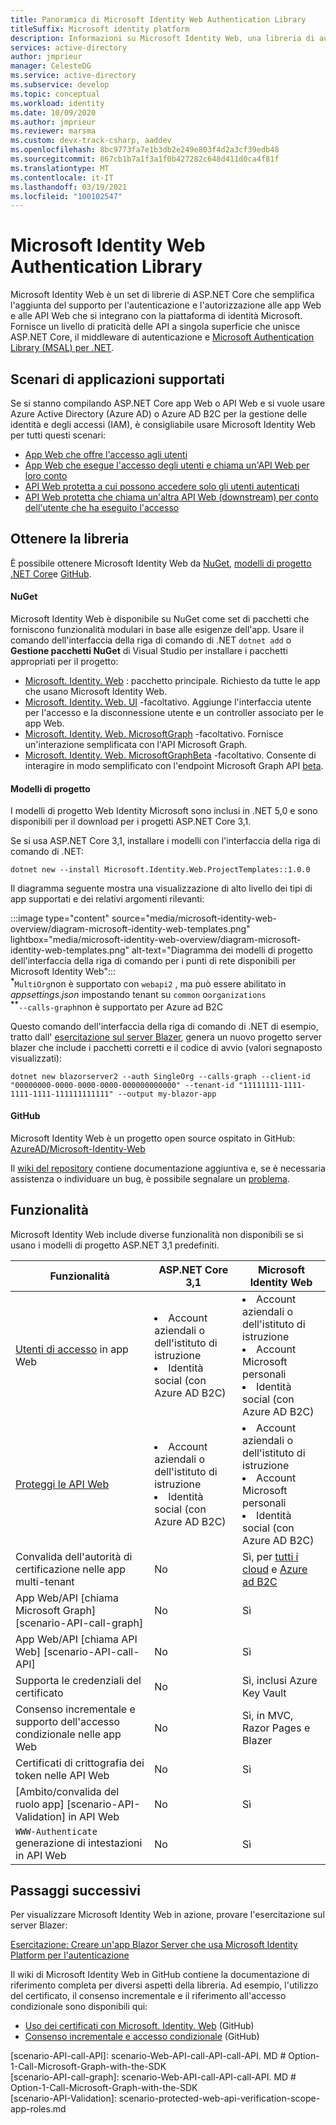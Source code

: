 ```yaml
---
title: Panoramica di Microsoft Identity Web Authentication Library
titleSuffix: Microsoft identity platform
description: Informazioni su Microsoft Identity Web, una libreria di autenticazione e autorizzazione per ASP.NET Core applicazioni che si integrano con Azure Active Directory, Azure AD B2C e Microsoft Graph e altre API Web.
services: active-directory
author: jmprieur
manager: CelesteDG
ms.service: active-directory
ms.subservice: develop
ms.topic: conceptual
ms.workload: identity
ms.date: 10/09/2020
ms.author: jmprieur
ms.reviewer: marsma
ms.custom: devx-track-csharp, aaddev
ms.openlocfilehash: 8bc9773fa7e1b3db2e249e803f4d2a3cf39edb48
ms.sourcegitcommit: 867cb1b7a1f3a1f0b427282c648d411d0ca4f81f
ms.translationtype: MT
ms.contentlocale: it-IT
ms.lasthandoff: 03/19/2021
ms.locfileid: "100102547"
---
```

# <a name="microsoft-identity-web-authentication-library"></a>Microsoft Identity Web Authentication Library

Microsoft Identity Web è un set di librerie di ASP.NET Core che semplifica l'aggiunta del supporto per l'autenticazione e l'autorizzazione alle app Web e alle API Web che si integrano con la piattaforma di identità Microsoft. Fornisce un livello di praticità delle API a singola superficie che unisce ASP.NET Core, il middleware di autenticazione e [Microsoft Authentication Library (MSAL) per .NET](https://github.com/azuread/microsoft-authentication-library-for-dotnet).

## <a name="supported-application-scenarios"></a>Scenari di applicazioni supportati

Se si stanno compilando ASP.NET Core app Web o API Web e si vuole usare Azure Active Directory (Azure AD) o Azure AD B2C per la gestione delle identità e degli accessi (IAM), è consigliabile usare Microsoft Identity Web per tutti questi scenari:

- [App Web che offre l'accesso agli utenti](scenario-web-app-sign-user-overview.md)
- [App Web che esegue l'accesso degli utenti e chiama un'API Web per loro conto](scenario-web-app-call-api-overview.md)
- [API Web protetta a cui possono accedere solo gli utenti autenticati](scenario-protected-web-api-overview.md)
- [API Web protetta che chiama un'altra API Web (downstream) per conto dell'utente che ha eseguito l'accesso](scenario-web-api-call-api-overview.md)

## <a name="get-the-library"></a>Ottenere la libreria

È possibile ottenere Microsoft Identity Web da [NuGet](#nuget), [modelli di progetto .NET Core](#project-templates)e [GitHub](#github).

#### <a name="nuget"></a>NuGet

Microsoft Identity Web è disponibile su NuGet come set di pacchetti che forniscono funzionalità modulari in base alle esigenze dell'app. Usare il comando dell'interfaccia della riga di comando di .NET `dotnet add` o **Gestione pacchetti NuGet** di Visual Studio per installare i pacchetti appropriati per il progetto:

- [Microsoft. Identity. Web](https://www.nuget.org/packages/Microsoft.Identity.Web) : pacchetto principale. Richiesto da tutte le app che usano Microsoft Identity Web.
- [Microsoft. Identity. Web. UI](https://www.nuget.org/packages/Microsoft.Identity.Web.UI) -facoltativo. Aggiunge l'interfaccia utente per l'accesso e la disconnessione utente e un controller associato per le app Web.
- [Microsoft. Identity. Web. MicrosoftGraph](https://www.nuget.org/packages/Microsoft.Identity.Web.MicrosoftGraph) -facoltativo. Fornisce un'interazione semplificata con l'API Microsoft Graph.
- [Microsoft. Identity. Web. MicrosoftGraphBeta](https://www.nuget.org/packages/Microsoft.Identity.Web.MicrosoftGraphBeta) -facoltativo. Consente di interagire in modo semplificato con l'endpoint Microsoft Graph API [beta](/graph/api/overview?view=graph-rest-beta&preserve-view=true).

#### <a name="project-templates"></a>Modelli di progetto

I modelli di progetto Web Identity Microsoft sono inclusi in .NET 5,0 e sono disponibili per il download per i progetti ASP.NET Core 3,1.

Se si usa ASP.NET Core 3,1, installare i modelli con l'interfaccia della riga di comando di .NET:

```dotnetcli
dotnet new --install Microsoft.Identity.Web.ProjectTemplates::1.0.0
```

Il diagramma seguente mostra una visualizzazione di alto livello dei tipi di app supportati e dei relativi argomenti rilevanti:

:::image type="content" source="media/microsoft-identity-web-overview/diagram-microsoft-identity-web-templates.png" lightbox="media/microsoft-identity-web-overview/diagram-microsoft-identity-web-templates.png" alt-text="Diagramma dei modelli di progetto dell'interfaccia della riga di comando per i punti di rete disponibili per Microsoft Identity Web":::
<br /><sup><b>*</b></sup>`MultiOrg`non è supportato con `webapi2` , ma può essere abilitato in *appsettings.json* impostando tenant su `common` o`organizations`
<br /><sup><b>**</b></sup>`--calls-graph`non è supportato per Azure ad B2C

Questo comando dell'interfaccia della riga di comando di .NET di esempio, tratto dall' [esercitazione sul server Blazer](tutorial-blazor-server.md), genera un nuovo progetto server blazer che include i pacchetti corretti e il codice di avvio (valori segnaposto visualizzati):

```dotnetcli
dotnet new blazorserver2 --auth SingleOrg --calls-graph --client-id "00000000-0000-0000-0000-000000000000" --tenant-id "11111111-1111-1111-1111-111111111111" --output my-blazor-app
```

#### <a name="github"></a>GitHub

Microsoft Identity Web è un progetto open source ospitato in GitHub: <a href="https://github.com/AzureAD/microsoft-identity-web" target="_blank">AzureAD/Microsoft-Identity-Web</a>

Il [wiki del repository](https://github.com/AzureAD/microsoft-identity-web/wiki) contiene documentazione aggiuntiva e, se è necessaria assistenza o individuare un bug, è possibile segnalare un [problema](https://github.com/AzureAD/microsoft-identity-web/issues).

## <a name="features"></a>Funzionalità

Microsoft Identity Web include diverse funzionalità non disponibili se si usano i modelli di progetto ASP.NET 3,1 predefiniti.

| Funzionalità                                                                                  | ASP.NET Core 3,1                                                     | Microsoft Identity Web                                                                                  |
|------------------------------------------------------------------------------------------|----------------------------------------------------------------------|---------------------------------------------------------------------------------------------------------|
| [Utenti di accesso](scenario-web-app-sign-user-app-configuration.md) in app Web             | <li>Account aziendali o dell'istituto di istruzione<li>Identità social (con Azure AD B2C) | <li>Account aziendali o dell'istituto di istruzione<li>Account Microsoft personali<li>Identità social (con Azure AD B2C)     |
| [Proteggi le API Web](scenario-protected-web-api-app-configuration.md#microsoftidentityweb) | <li>Account aziendali o dell'istituto di istruzione<li>Identità social (con Azure AD B2C) | <li>Account aziendali o dell'istituto di istruzione<li>Account Microsoft personali<li>Identità social (con Azure AD B2C)     |
| Convalida dell'autorità di certificazione nelle app multi-tenant                                                   | No                                                                   | Sì, per [tutti i cloud](authentication-national-cloud.md) e [Azure ad B2C](../../active-directory-b2c/index.yml) |
| App Web/API [chiama Microsoft Graph] [scenario-API-call-graph]                             | No                                                                   | Sì                                                                                                     |
| App Web/API [chiama API Web] [scenario-API-call-API]                                       | No                                                                   | Sì                                                                                                     |
| Supporta le credenziali del certificato                                                         | No                                                                   | Sì, inclusi Azure Key Vault                                                                          |
| Consenso incrementale e supporto dell'accesso condizionale nelle app Web                           | No                                                                   | Sì, in MVC, Razor Pages e Blazer                                                                    |
| Certificati di crittografia dei token nelle API Web                                                | No                                                                   | Sì                                                                                                     |
| [Ambito/convalida del ruolo app] [scenario-API-Validation] in API Web                        | No                                                                   | Sì                                                                                                     |
| `WWW-Authenticate` generazione di intestazioni in API Web                                         | No                                                                   | Sì                                                                                                     |

## <a name="next-steps"></a>Passaggi successivi

Per visualizzare Microsoft Identity Web in azione, provare l'esercitazione sul server Blazer:

[Esercitazione: Creare un'app Blazor Server che usa Microsoft Identity Platform per l'autenticazione](tutorial-blazor-server.md)

Il wiki di Microsoft Identity Web in GitHub contiene la documentazione di riferimento completa per diversi aspetti della libreria. Ad esempio, l'utilizzo del certificato, il consenso incrementale e il riferimento all'accesso condizionale sono disponibili qui:

- <a href="https://github.com/AzureAD/microsoft-identity-web/wiki/Using-certificates" target="_blank">Uso dei certificati con Microsoft. Identity. Web</a> (GitHub)
- <a href="https://github.com/AzureAD/microsoft-identity-web/wiki/Managing-incremental-consent-and-conditional-access" target="_blank">Consenso incrementale e accesso condizionale</a> (GitHub)

<!-- LINKS -->
<!--  [miw-certs]: microsoft-identity-web-certificates.md  -->
<!--  [miw-certs-decrypt]: microsoft-identity-web-certificates.md#decryption-certificates  -->
<!--  [miw-inc-consent-ca-header]: microsoft-identity-web-consent-conditional-access.md#handling-incremental-consent-or-conditional-access-in-web-apis  -->
<!--  [miw-inc-consent-ca]: microsoft-identity-web-consent-conditional-access.md  -->
[scenario-API-call-API]: scenario-Web-API-call-API-call-API. MD # Option-1-Call-Microsoft-Graph-with-the-SDK  
[scenario-API-call-graph]: scenario-Web-API-call-API-call-API. MD # Option-1-Call-Microsoft-Graph-with-the-SDK  
[scenario-API-Validation]: scenario-protected-web-api-verification-scope-app-roles.md  

